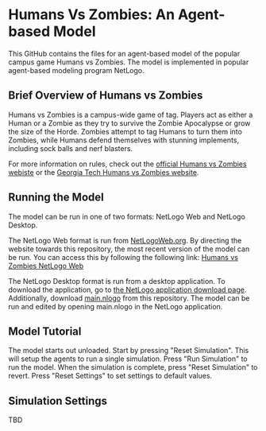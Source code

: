 # Humans Vs Zombies: An Agent-based Model
This GitHub contains the files for an agent-based model of the popular campus game Humans vs Zombies. The model is implemented in popular agent-based modeling program NetLogo.

## Brief Overview of Humans vs Zombies

Humans vs Zombies is a campus-wide game of tag. Players act as either a Human or a Zombie as they try to survive the Zombie Apocalypse or grow the size of the Horde. Zombies attempt to tag Humans to turn them into Zombies, while Humans defend themselves with stunning implements, including sock balls and nerf blasters.

For more information on rules, check out the [official Humans vs Zombies webiste](https://humansvszombies.org/) or the [Georgia Tech Humans vs Zombies website](https://hvz.gatech.edu/rules/).

## Running the Model
The model can be run in one of two formats: NetLogo Web and NetLogo Desktop.

The NetLogo Web format is run from [NetLogoWeb.org](https://netlogoweb.org). By directing the website towards this repository, the most recent version of the model can be run. You can access this by following the following link: [Humans vs Zombies NetLogo Web](http://netlogoweb.org/web?https://raw.githubusercontent.com/ScottNealon/HumansVsZombies/master/main.nlogo)

The NetLogo Desktop format is run from a desktop application. To download the application, go to [the NetLogo application download page](https://ccl.northwestern.edu/netlogo/download.shtml). Additionally, download [main.nlogo](https://github.com/ScottNealon/HumansVsZombies/blob/master/main.nlogo) from this repository. The model can be run and edited by opening main.nlogo in the NetLogo application.

## Model Tutorial

The model starts out unloaded. Start by pressing "Reset Simulation". This will setup the agents to run a single simulation. Press "Run Simulation" to run the model. When the simulation is complete, press "Reset Simulation" to revert. Press "Reset Settings" to set settings to default values.

## Simulation Settings
TBD
